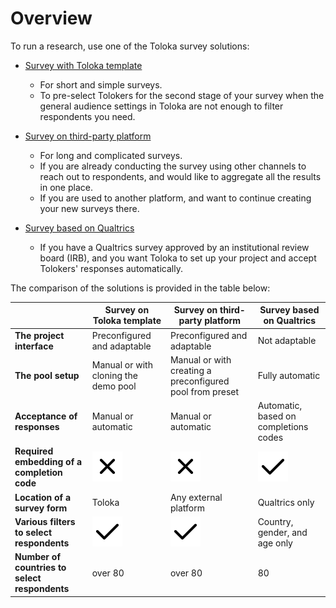 # Overview

To run a research, use one of the Toloka survey solutions:

* [Survey with Toloka template](questionnaire-toloka.md)
    * For short and simple surveys.
    * To pre-select Tolokers for the second stage of your survey when the general audience settings in Toloka are not enough to filter respondents you need. 
    
* [Survey on third-party platform](questionnaire-other.md)
    * For long and complicated surveys.
    * If you are already conducting the survey using other channels to reach out to respondents, and would like to aggregate all the results in one place.
    * If you are used to another platform, and want to continue creating your new surveys there.    
    
* [Survey based on Qualtrics](questionnaire-qualtrics.md)
    * If you have a Qualtrics survey approved by an institutional review board (IRB), and you want Toloka to set up your project and accept Tolokers' responses automatically. 


The comparison of the solutions is provided in the table below:

|            | **Survey on Toloka template** | **Survey on third-party platform** | **Survey based on Qualtrics** |
|------------|---------------------------|--------------------------------|---------------------|
| **The project interface** | Preconfigured and adaptable | Preconfigured and adaptable | Not adaptable |
| **The pool setup** | Manual or with cloning the demo pool | Manual or with creating a preconfigured pool from preset | Fully automatic |
| **Acceptance of responses** | Manual or automatic | Manual or automatic | Automatic, based on completions codes |
| **Required embedding of a completion code** | ![no](../_images/tutorials/survey-qualtrics/no.svg) | ![no](../_images/tutorials/survey-qualtrics/no.svg) | ![yes](../_images/tutorials/survey-qualtrics/yes.svg) |
| **Location of a survey form** | Toloka | Any external platform | Qualtrics only |
| **Various filters to select respondents** | ![yes](../_images/tutorials/survey-qualtrics/yes.svg) | ![yes](../_images/tutorials/survey-qualtrics/yes.svg) | Country, gender, and age only |
| **Number of countries to select respondents** | over 80 | over 80 | 80 |